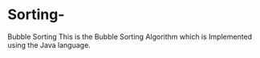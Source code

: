 # Sorting-
Bubble Sorting
This is the Bubble Sorting Algorithm which is Implemented using the Java language.
